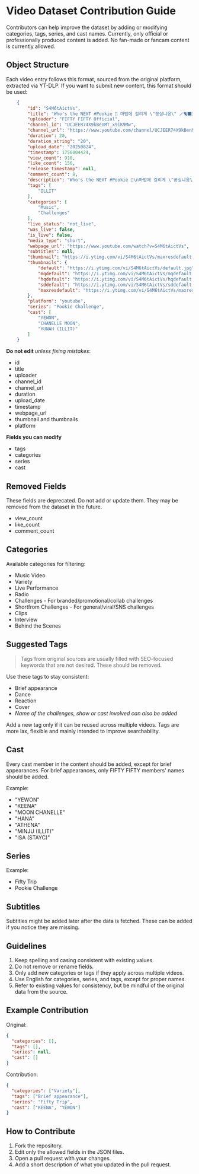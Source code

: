 # Video Dataset Contribution Guide

Contributors can help improve the dataset by adding or modifying categories, tags, series, and cast names. Currently, only official or professionally produced content is added. No fan-made or fancam content is currently allowed.

## Object Structure

Each video entry follows this format, sourced from the original platform, extracted via YT-DLP. If you want to submit new content, this format should be used:

```json
	{
		"id": "S4M6tAictVs",
		"title": "Who's the NEXT #Pookie 🩷 마법에 걸리게 \"꿍실냐옹\" 🪄🐈‍⬛🐾  #아일릿 #윤아 선배님과 함께한 #Pookie_Challenge 💞 @ILLIT_official",
		"uploader": "FIFTY FIFTY Official",
		"channel_id": "UCJEER74X9kBenMT_x9iK9Mw",
		"channel_url": "https://www.youtube.com/channel/UCJEER74X9kBenMT_x9iK9Mw",
		"duration": 20,
		"duration_string": "20",
		"upload_date": "20250824",
		"timestamp": 1756004424,
		"view_count": 910,
		"like_count": 156,
		"release_timestamp": null,
		"comment_count": 8,
		"description": "Who's the NEXT #Pookie 🩷\n마법에 걸리게 \"꿍실냐옹\" 🪄🐈‍⬛🐾 \n#아일릿 #윤아 선배님과 함께한 #Pookie_Challenge 💞\n\n#FIFTYFIFTY #피프티피프티\n#CHANELLEMOON #문샤넬\n#YEWON #예원\n#ILLIT #YUNAH\n#푸키챌린지",
		"tags": [
			"ILLIT"
		],
		"categories": [
			"Music",
			"Challenges"
		],
		"live_status": "not_live",
		"was_live": false,
		"is_live": false,
		"media_type": "short",
		"webpage_url": "https://www.youtube.com/watch?v=S4M6tAictVs",
		"subtitles": null,
		"thumbnail": "https://i.ytimg.com/vi/S4M6tAictVs/maxresdefault.jpg",
		"thumbnails": {
			"default": "https://i.ytimg.com/vi/S4M6tAictVs/default.jpg",
			"mqdefault": "https://i.ytimg.com/vi/S4M6tAictVs/mqdefault.jpg",
			"hqdefault": "https://i.ytimg.com/vi/S4M6tAictVs/hqdefault.jpg",
			"sddefault": "https://i.ytimg.com/vi/S4M6tAictVs/sddefault.jpg",
			"maxresdefault": "https://i.ytimg.com/vi/S4M6tAictVs/maxresdefault.jpg"
		},
		"platform": "youtube",
		"series": "Pookie Challenge",
		"cast": [
			"YEWON",
			"CHANELLE MOON",
			"YUNAH (ILLIT)"
		]
	}
```

**Do not edit** *unless fixing mistakes*:
* id
* title
* uploader
* channel_id
* channel_url
* duration
* upload_date
* timestamp
* webpage_url
* thumbnail and thumbnails
* platform

**Fields you can modify**
* tags
* categories
* series
* cast

## Removed Fields

These fields are deprecated. Do not add or update them. They may be removed from the dataset in the future.

* view_count
* like_count
* comment_count

## Categories

Available categories for filtering:

* Music Video
* Variety
* Live Performance
* Radio
* Challenges - For branded/promotional/collab challenges
* Shortfrom Challenges - For general/viral/SNS challenges
* Clips
* Interview
* Behind the Scenes

## Suggested Tags
> Tags from original sources are usually filled with SEO-focused keywords that are not desired. These should be removed.

Use these tags to stay consistent:

* Brief appearance
* Dance
* Reaction
* Cover
* *Name of the challenges, show or cast involved can also be added*

Add a new tag only if it can be reused across multiple videos. Tags are more lax, flexible and mainly intended to improve searchability.

## Cast

Every cast member in the content should be added, except for brief appearances. For brief appearances, only FIFTY FIFTY members' names should be added.

Example:

* "YEWON"
* "KEENA"
* "MOON CHANELLE"
* "HANA"
* "ATHENA"
* "MINJU (ILLIT)"
* "ISA (STAYC)"

## Series

Example:

* Fifty Trip
* Pookie Challenge

## Subtitles

Subtitles might be added later after the data is fetched. These can be added if you notice they are missing.

## Guidelines

1. Keep spelling and casing consistent with existing values.
2. Do not remove or rename fields.
3. Only add new categories or tags if they apply across multiple videos.
4. Use English for categories, series, and tags, except for proper names.
5. Refer to existing values for consistency, but be mindful of the original data from the source.

## Example Contribution

Original:

```json
{
  "categories": [],
  "tags": [],
  "series": null,
  "cast": []
}
```

Contribution:

```json
{
  "categories": ["Variety"],
  "tags": ["Brief appearance"],
  "series": "Fifty Trip",
  "cast": ["KEENA", "YEWON"]
}
```

## How to Contribute

1. Fork the repository.
2. Edit only the allowed fields in the JSON files.
3. Open a pull request with your changes.
4. Add a short description of what you updated in the pull request.

